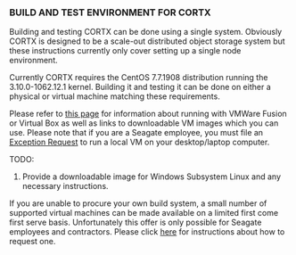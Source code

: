 ### BUILD AND TEST ENVIRONMENT FOR CORTX

Building and testing CORTX can be done using a single system.  Obviously CORTX is designed to be a scale-out distributed object storage system but these instructions currently only cover setting up a single node environment.

Currently CORTX requires the CentOS 7.7.1908 distribution running the 3.10.0-1062.12.1 kernel.  Building it and testing it can be done on either a physical or virtual machine matching these requirements.  

Please refer to [this page](LocalVMSetup.md) for information about running with VMWare Fusion or Virtual Box as well as links to downloadable VM images which you can use.  Please note that if you are a Seagate employee, you must file an [Exception Request](https://seagatetechnology-my.sharepoint.com/:w:/g/personal/dhiren_t_sutaria_seagate_com/Eev4uwgFL51Cp6GfQUAv04wBPHgzd0dl2UaCR6gcQAwh-A) to run a local VM on your desktop/laptop computer.

TODO:
1. Provide a downloadable image for Windows Subsystem Linux and any necessary instructions.

If you are unable to procure your own build system, a small number of supported virtual machines can be made available on a limited first come first serve basis.  Unfortunately this offer is only possible for Seagate employees and contractors.  Please click [here](DEV_VM.md) for instructions about how to request one.
